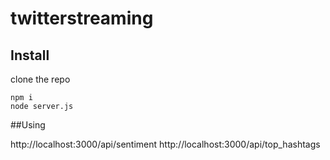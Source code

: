 # twitterstreaming
## Install
clone the repo
```
npm i
node server.js
```
##Using

http://localhost:3000/api/sentiment
http://localhost:3000/api/top_hashtags